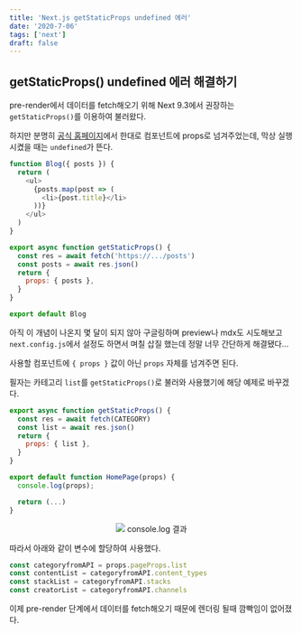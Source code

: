 ```yaml
---
title: 'Next.js getStaticProps undefined 에러'
date: '2020-7-06'
tags: ['next']
draft: false
---
```


## getStaticProps() undefined 에러 해결하기

pre-render에서 데이터를 fetch해오기 위해 Next 9.3에서 권장하는 `getStaticProps()`를 이용하여 불러왔다.

하지만 분명히 [공식 홈페이지](https://nextjs.org/docs/basic-features/data-fetching#getstaticprops-static-generation)에서 한대로 컴포넌트에 props로 넘겨주었는데, 막상 실행시켰을 때는 `undefined`가 뜬다.

```js
function Blog({ posts }) {
  return (
    <ul>
      {posts.map(post => (
        <li>{post.title}</li>
      ))}
    </ul>
  )
}

export async function getStaticProps() {
  const res = await fetch('https://.../posts')
  const posts = await res.json()
  return {
    props: { posts },
  }
}

export default Blog
```

아직 이 개념이 나온지 몇 달이 되지 않아 구글링하며 preview나 mdx도 시도해보고 `next.config.js`에서 설정도 하면서 며칠 삽질 했는데 정말 너무 간단하게 해결됐다...

사용할 컴포넌트에 `{ props }` 값이 아닌 `props` 자체를 넘겨주면 된다.

필자는 카테고리 `list`를 `getStaticProps()`로 불러와 사용했기에 해당 예제로 바꾸겠다.

```js
export async function getStaticProps() {
  const res = await fetch(CATEGORY)
  const list = await res.json()
  return {
    props: { list },
  }
}

export default function HomePage(props) {
  console.log(props);

  return (...)
}
```

<p style="text-align: center; font-size: 14px;"><img src="https://user-images.githubusercontent.com/58619071/193441670-ceab5c2a-ff77-4a54-a2d9-6f1736956ac8.png" />
console.log 결과
</p>

따라서 아래와 같이 변수에 할당하여 사용했다.

```js
const categoryfromAPI = props.pageProps.list
const contentList = categoryfromAPI.content_types
const stackList = categoryfromAPI.stacks
const creatorList = categoryfromAPI.channels
```

이제 pre-render 단계에서 데이터를 fetch해오기 때문에 렌더링 될때 깜빡임이 없어졌다.
